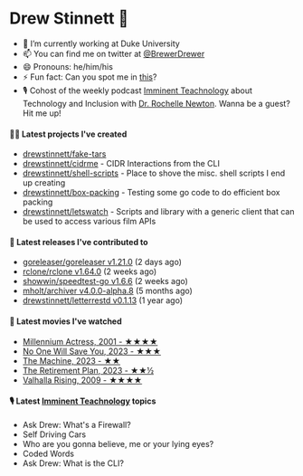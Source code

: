 
# Drew Stinnett 👋

- 🔭 I’m currently working at Duke University
- 📫 You can find me on twitter at [@BrewerDrewer](https://twitter.com/BrewerDrewer)
- 😄 Pronouns: he/him/his
- ⚡ Fun fact: Can you spot me in [this](https://www.youtube.com/watch?v=oL9WnB0qHBA)?
- 🎙 Cohost of the weekly podcast [Imminent Teachnology](https://podcast.imminentteachnology.com/) about Technology and Inclusion with [Dr. Rochelle Newton](https://www.linkedin.com/in/drrochellenewton/). Wanna be a guest? Hit me up!

#### 👨‍💻 Latest projects I've created
- [drewstinnett/fake-tars](https://github.com/drewstinnett/fake-tars)
- [drewstinnett/cidrme](https://github.com/drewstinnett/cidrme) - CIDR Interactions from the CLI
- [drewstinnett/shell-scripts](https://github.com/drewstinnett/shell-scripts) - Place to shove the misc. shell scripts I end up creating
- [drewstinnett/box-packing](https://github.com/drewstinnett/box-packing) - Testing some go code to do efficient box packing
- [drewstinnett/letswatch](https://github.com/drewstinnett/letswatch) - Scripts and library with a generic client that can be used to access various film APIs

#### 🚀 Latest releases I've contributed to
- [goreleaser/goreleaser v1.21.0](https://github.com/goreleaser/goreleaser/releases/tag/v1.21.0) (2 days ago)
- [rclone/rclone v1.64.0](https://github.com/rclone/rclone/releases/tag/v1.64.0) (2 weeks ago)
- [showwin/speedtest-go v1.6.6](https://github.com/showwin/speedtest-go/releases/tag/v1.6.6) (2 weeks ago)
- [mholt/archiver v4.0.0-alpha.8](https://github.com/mholt/archiver/releases/tag/v4.0.0-alpha.8) (5 months ago)
- [drewstinnett/letterrestd v0.1.13](https://github.com/drewstinnett/letterrestd/releases/tag/v0.1.13) (1 year ago)

#### 🍿 Latest movies I've watched
- [Millennium Actress, 2001 - ★★★★](https://letterboxd.com/mondodrew/film/millennium-actress/)
- [No One Will Save You, 2023 - ★★★](https://letterboxd.com/mondodrew/film/no-one-will-save-you/)
- [The Machine, 2023 - ★★](https://letterboxd.com/mondodrew/film/the-machine-2/)
- [The Retirement Plan, 2023 - ★★½](https://letterboxd.com/mondodrew/film/the-retirement-plan/)
- [Valhalla Rising, 2009 - ★★★★](https://letterboxd.com/mondodrew/film/valhalla-rising/)

#### 🎙 Latest [Imminent Teachnology](https://podcast.imminentteachnology.com/) topics
- Ask Drew: What&#39;s a Firewall?
- Self Driving Cars
- Who are you gonna believe, me or your lying eyes?
- Coded Words
- Ask Drew: What is the CLI?
